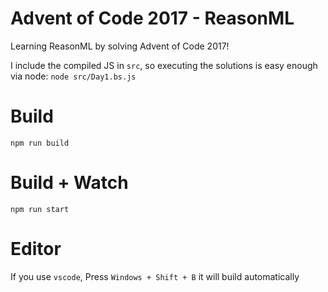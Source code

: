 # Advent of Code 2017 - ReasonML

Learning ReasonML by solving Advent of Code 2017!

I include the compiled JS in `src`, so executing the solutions is easy enough via node: `node src/Day1.bs.js`

# Build

```
npm run build
```

# Build + Watch

```
npm run start
```

# Editor

If you use `vscode`, Press `Windows + Shift + B` it will build automatically
